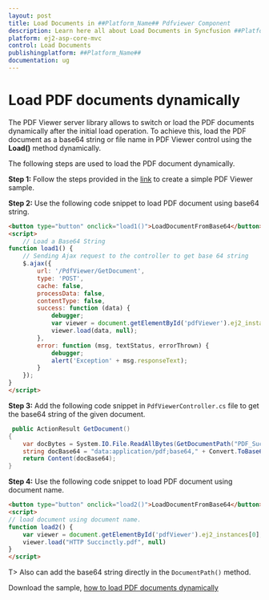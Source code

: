 ```yaml
---
layout: post
title: Load Documents in ##Platform_Name## Pdfviewer Component
description: Learn here all about Load Documents in Syncfusion ##Platform_Name## Pdfviewer component of Syncfusion Essential JS 2 and more.
platform: ej2-asp-core-mvc
control: Load Documents
publishingplatform: ##Platform_Name##
documentation: ug
---
```



# Load PDF documents dynamically

The PDF Viewer server library allows to switch or load the PDF documents dynamically after the initial load operation. To achieve this, load the PDF document as a base64 string or file name in PDF Viewer control using the **Load()** method dynamically.

The following steps are used to load the PDF document dynamically.

**Step 1:** Follow the steps provided in the [link](https://ej2.syncfusion.com/aspnetmvc/documentation/pdfviewer/getting-started/) to create a simple PDF Viewer sample.

**Step 2:** Use the following code snippet to load PDF document using base64 string.

```html
<button type="button" onclick="load1()">LoadDocumentFromBase64</button>
<script>
    // Load a Base64 String
function load1() {
    // Sending Ajax request to the controller to get base 64 string
    $.ajax({
        url: '/PdfViewer/GetDocument',
        type: 'POST',
        cache: false,
        processData: false,
        contentType: false,
        success: function (data) {
            debugger;
            var viewer = document.getElementById('pdfViewer').ej2_instances[0];
            viewer.load(data, null);
        },
        error: function (msg, textStatus, errorThrown) {
            debugger;
            alert('Exception' + msg.responseText);
        }
    });
}
</script>
```

**Step 3:** Add the following code snippet in `PdfViewerController.cs` file to get the base64 string of the given document.

```cs
 public ActionResult GetDocument()
{
    var docBytes = System.IO.File.ReadAllBytes(GetDocumentPath("PDF_Succinctly.pdf"));
    string docBase64 = "data:application/pdf;base64," + Convert.ToBase64String(docBytes);
    return Content(docBase64);
}
```

**Step 4:** Use the following code snippet to load PDF document using document name.

```html
<button type="button" onclick="load2()">LoadDocumentFromBase64</button>
<script>
// load document using document name.
function load2() {
    var viewer = document.getElementById('pdfViewer').ej2_instances[0];
    viewer.load("HTTP Succinctly.pdf", null)
}
</script>
```

T> Also can add the base64 string directly in the `DocumentPath()` method.

Download the sample, [how to load PDF documents dynamically](https://www.syncfusion.com/downloads/support/directtrac/general/ze/EJ2MvcSample-1778613339.zip)